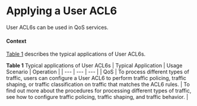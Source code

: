 Applying a User ACL6
====================

User ACL6s can be used in QoS services.

#### Context

[Table 1](#EN-US_TASK_0172365082__tab_dc_vrp_acl6_cfg_006701) describes the typical applications of User ACL6s.

**Table 1** Typical applications of User ACL6s
| Typical Application | Usage Scenario | Operation |
| --- | --- | --- |
| QoS | To process different types of traffic, users can configure a User ACL6 to perform traffic policing, traffic shaping, or traffic classification on traffic that matches the ACL6 rules. | To find out more about the procedures for processing different types of traffic, see how to configure traffic policing, traffic shaping, and traffic behavior. |